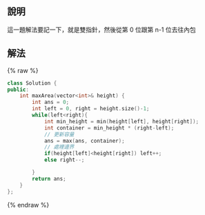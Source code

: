 ## 說明

這一題解法要記一下，就是雙指針，然後從第 0 位跟第 n-1 位去往內包

## 解法

{% raw %}

```cpp
class Solution {
public:
    int maxArea(vector<int>& height) {
        int ans = 0;
        int left = 0, right = height.size()-1;
        while(left<right){
            int min_height = min(height[left], height[right]);
            int container = min_height * (right-left);
            // 更新容量
            ans = max(ans, container);
            // 處裡邊界
            if(height[left]<height[right]) left++;
            else right--;

        }
        return ans;
    }
};
```

{% endraw %}
